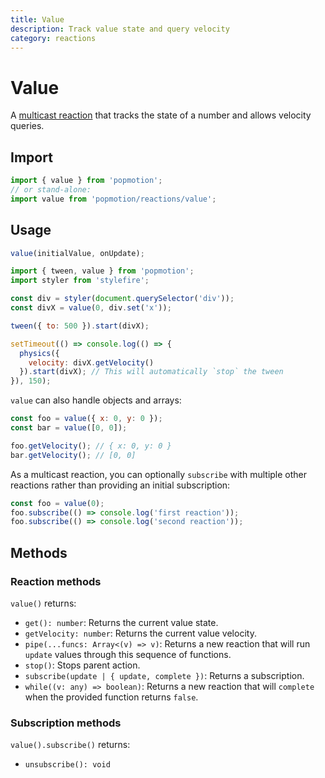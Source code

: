 ```yaml
---
title: Value
description: Track value state and query velocity
category: reactions
---
```


# Value

A [multicast reaction](/api/reactions) that tracks the state of a number and allows velocity queries.

## Import

```javascript
import { value } from 'popmotion';
// or stand-alone:
import value from 'popmotion/reactions/value';
```

## Usage

```typescript
value(initialValue, onUpdate);
```

```javascript
import { tween, value } from 'popmotion';
import styler from 'stylefire';

const div = styler(document.querySelector('div'));
const divX = value(0, div.set('x'));

tween({ to: 500 }).start(divX);

setTimeout(() => console.log(() => {
  physics({
    velocity: divX.getVelocity()
  }).start(divX); // This will automatically `stop` the tween
}), 150);
```

`value` can also handle objects and arrays:

```javascript
const foo = value({ x: 0, y: 0 });
const bar = value([0, 0]);

foo.getVelocity(); // { x: 0, y: 0 }
bar.getVelocity(); // [0, 0]
```

As a multicast reaction, you can optionally `subscribe` with multiple other reactions rather than providing an initial subscription:

```javascript
const foo = value(0);
foo.subscribe(() => console.log('first reaction'));
foo.subscribe(() => console.log('second reaction'));
```

## Methods

### Reaction methods

`value()` returns:

- `get(): number`: Returns the current value state.
- `getVelocity: number`: Returns the current value velocity.
- `pipe(...funcs: Array<(v) => v)`: Returns a new reaction that will run `update` values through this sequence of functions.
- `stop()`: Stops parent action.
- `subscribe(update | { update, complete })`: Returns a subscription.
- `while((v: any) => boolean)`: Returns a new reaction that will `complete` when the provided function returns `false`.

### Subscription methods

`value().subscribe()` returns:

- `unsubscribe(): void`
